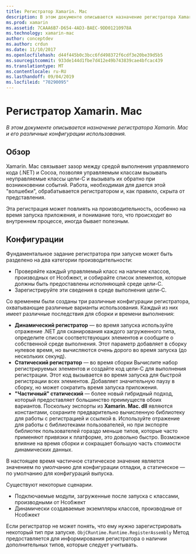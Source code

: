 ```yaml
---
title: Регистратор Xamarin. Mac
description: В этом документе описывается назначение регистратора Xamarin. Mac и его динамических, статических и частичных статических (гибридных) конфигураций использования.
ms.prod: xamarin
ms.assetid: 7CAAA6B7-D654-4AD3-BAEC-9DD01210978A
ms.technology: xamarin-mac
author: conceptdev
ms.author: crdun
ms.date: 11/10/2017
ms.openlocfilehash: d44f445b0c3bcc6fd498372f6cdf3e20be39d5b5
ms.sourcegitcommit: 933de144d1fbe7d412e49b743839cae4bfcac439
ms.translationtype: MT
ms.contentlocale: ru-RU
ms.lasthandoff: 09/04/2019
ms.locfileid: "70290095"
---
```

# <a name="xamarinmac-registrar"></a>Регистратор Xamarin. Mac

_В этом документе описывается назначение регистратора Xamarin. Mac и его различные конфигурации использования._

## <a name="overview"></a>Обзор

Xamarin. Mac связывает зазор между средой выполнения управляемого кода (.NET) и Cocoa, позволяя управляемым классам вызывать неуправляемые классы цели-C и вызывать их обратно при возникновении событий. Работа, необходимая для дается этой "волшебки", обрабатывается регистратором и, как правило, скрыта от представления.

Эта регистрация может повлиять на производительность, особенно на время запуска приложения, и понимание того, что происходит во внутреннем процессе, иногда бывает полезным.

## <a name="configurations"></a>Конфигурации

Фундаментальное задание регистратора при запуске может быть разделено на два категории производительности:

- Проверяйте каждый управляемый класс на наличие классов, производных от Нсобжект, и собирайте список элементов, которые должны быть предоставлены исполняющей среде цели-C.
- Зарегистрируйте эти сведения в среде выполнения цели-C.

Со временем были созданы три различные конфигурации регистратора, охватывающие различные варианты использования. Каждый из них имеет различные последствия для сборки и времени выполнения:

- **Динамический регистратор** — во время запуска используйте отражение .NET для сканирования каждого загруженного типа, определите список соответствующих элементов и сообщите о собственной среде выполнения. Этот параметр добавляет в сборку нулевое время, но вычисляются очень дорого во время запуска (до нескольких секунд).
- **Статический регистратор** — во время сборки Вычислите набор регистрируемых элементов и создайте код цели-C для выполнения регистрации. Этот код вызывается во время запуска для быстрой регистрации всех элементов. Добавляет значительную паузу в сборку, но может сократить время запуска приложения.
- **"Частичный" статический** — более новый гибридный подход, который предоставляет большинство преимуществ обоих вариантов. Поскольку экспорты из **Xamarin. Mac. dll** являются константами, сохраните предварительно вычисленную библиотеку для работы с регистрацией и ссылкой в. Используйте отражение для работы с библиотеками пользователей, но при экспорте библиотек пользователей гораздо меньше типов, которые часто применяют привязки к платформе, это довольно быстро. Возможное влияние на время сборки и сокращает большую часть стоимости динамических данных.

В настоящее время частичное статическое значение является значением по умолчанию для конфигурации отладки, а статическое — по умолчанию для конфигураций выпуска.

Существуют некоторые сценарии.

- Подключаемые модули, загруженные после запуска с классами, производными от Нсобжект
- Динамически создаваемые экземпляры классов, производные от Нсобжект

Если регистратор не может понять, что ему нужно зарегистрировать некоторый тип при запуске. `ObjCRuntime.Runtime.RegisterAssembly` Метод предоставляется для информирования регистратора о наличии дополнительных типов, которые следует учитывать.
